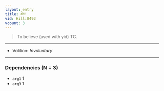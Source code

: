```yaml
---
layout: entry
title: ཆེས་
vid: Hill:0493
vcount: 3
---
```

> To believe (used with yid) TC\.

---
* Volition: _Involuntary_

---

### Dependencies (N = 3)
* `arg1` 1
* `arg3` 1
